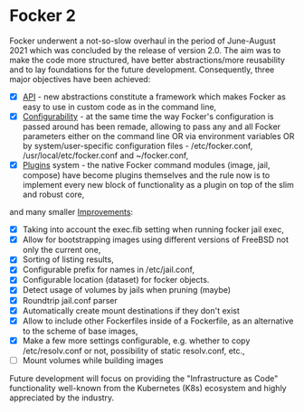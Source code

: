 # Focker 2

Focker underwent a not-so-slow overhaul in the period of June-August 2021
which was concluded by the release of version 2.0. The aim was to make the
code more structured, have better abstractions/more reusability and to lay
foundations for the future development. Consequently, three major objectives
have been achieved:

- [X] [API](./00_api.md) - new abstractions constitute a framework which makes Focker as easy to use in custom code as in the command line,
- [X] [Configurability](./01_config.md) - at the same time the way Focker's configuration is passed around has been remade, allowing to pass any and all Focker parameters either on the command line OR via environment variables OR by system/user-specific configuration files - /etc/focker.conf, /usr/local/etc/focker.conf and ~/focker.conf,
- [X] [Plugins](./02_plugins.md) system - the native Focker command modules (image, jail, compose) have become plugins themselves and the rule now is to implement every new block of functionality as a plugin on top of the slim and robust core,

and many smaller [Improvements](./03_improvements.md):

- [X] Taking into account the exec.fib setting when running focker jail exec,
- [X] Allow for bootstrapping images using different versions of FreeBSD not only the current one,
- [X] Sorting of listing results,
- [X] Configurable prefix for names in /etc/jail.conf,
- [X] Configurable location (dataset) for focker objects.
- [X] Detect usage of volumes by jails when pruning (maybe)
- [X] Roundtrip jail.conf parser
- [X] Automatically create mount destinations if they don't exist
- [X] Allow to include other Fockerfiles inside of a Fockerfile, as an alternative to the scheme of base images,
- [X] Make a few more settings configurable, e.g. whether to copy /etc/resolv.conf or not, possibility of static resolv.conf, etc.,
- [ ] Mount volumes while building images

Future development will focus on providing the "Infrastructure as Code" functionality well-known from the Kubernetes (K8s) ecosystem and highly appreciated by the industry.
